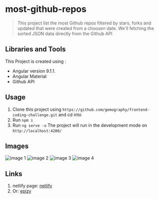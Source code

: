 # most-github-repos
> This project list the most Github repos filtered by stars, forks and updated that were created from a    choosen date. We'll fetching the sorted JSON data directly from the Github API

## Libraries and Tools
This Project is created using :
+ Angular version 9.1.1.
+ Angular Material
+ Github API

## Usage
1. Clone this project using `https://github.com/gemography/frontend-coding-challenge.git` and cd into
2. Run `npm i`
3. Run `ng serve -o` The project will run in the development mode on `http://localhost:4200/`

## Images
<img src="assets/1.png" alt="image 1"/>
<img src="assets/2.png" alt="image 2"/>
<img src="assets/3.png" alt="image 3"/>
<img src="assets/4.png" alt="image 4"/>

## Links 
1. netlify page: <a href="https://most-github-repos.netlify.app/" target="_blank">netlify</a>
2. Or: <a href="http://most-github-repos.abdelalielbahloul.epizy.com/" target="_blank">epizy</a>

